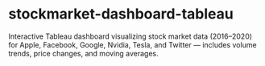 # stockmarket-dashboard-tableau
Interactive Tableau dashboard visualizing stock market data (2016–2020) for Apple, Facebook, Google, Nvidia, Tesla, and Twitter — includes volume trends, price changes, and moving averages.
